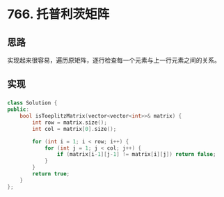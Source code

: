
# 766. 托普利茨矩阵

## 思路
实现起来很容易，遍历原矩阵，逐行检查每一个元素与上一行元素之间的关系。

## 实现
### 
```c++
class Solution {
public:
    bool isToeplitzMatrix(vector<vector<int>>& matrix) {
        int row = matrix.size();
        int col = matrix[0].size();

        for (int i = 1; i < row; i++) {
            for (int j = 1; j < col; j++) {
                if (matrix[i-1][j-1] != matrix[i][j]) return false;
            }
        }
        return true;
    }
};
```